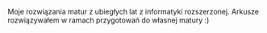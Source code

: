 Moje rozwiązania matur z ubiegłych lat z informatyki rozszerzonej. Arkusze rozwiązywałem w ramach przygotowań do własnej matury :)
